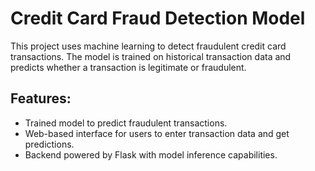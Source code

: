 # Credit Card Fraud Detection Model

This project uses machine learning to detect fraudulent credit card transactions. The model is trained on historical transaction data and predicts whether a transaction is legitimate or fraudulent.

## Features:
- Trained model to predict fraudulent transactions.
- Web-based interface for users to enter transaction data and get predictions.
- Backend powered by Flask with model inference capabilities.
